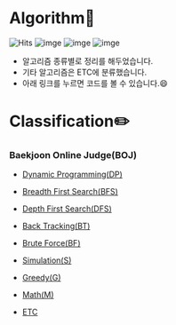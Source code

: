 # Algorithm:star2:

![Hits](https://hits.seeyoufarm.com/api/count/incr/badge.svg?url=https%3A%2F%2Fgithub.com%2Fmsmn1729%2FAlgorithm&count_bg=%2306A1F1&title_bg=%23555555&icon=iconify.svg&icon_color=%23FFFFFF&title=hits&edge_flat=false)
![imge](https://img.shields.io/badge/ProjectType-SingleStudy-green)
![imge](https://img.shields.io/badge/Language-c++-yellow)
![imge](https://img.shields.io/badge/Tools-Xcode-red)

- 알고리즘 종류별로 정리를 해두었습니다.
- 기타 알고리즘은 ETC에 분류했습니다.
- 아래 링크를 누르면 코드를 볼 수 있습니다.😄

# Classification:pencil2:

### Baekjoon Online Judge(BOJ)
- [Dynamic Programming(DP)](https://github.com/msmn1729/Algorithm/tree/master/BOJ/DynamicProgramming(DP) )

- [Breadth First Search(BFS)](https://github.com/msmn1729/Algorithm/tree/master/BOJ/BreadthFirstSearch(BFS) )

- [Depth First Search(DFS)](https://github.com/msmn1729/Algorithm/tree/master/BOJ/DepthFirstSearch(DFS) )

- [Back Tracking(BT)](https://github.com/msmn1729/Algorithm/tree/master/BOJ/BackTracking(BT) )

- [Brute Force(BF)](https://github.com/msmn1729/Algorithm/tree/master/BOJ/BruteForce(BF) )

- [Simulation(S)](https://github.com/msmn1729/Algorithm/tree/master/BOJ/Simulation(S) )

- [Greedy(G)](https://github.com/msmn1729/Algorithm/tree/master/BOJ/Greedy(G) )

- [Math(M)](https://github.com/msmn1729/Algorithm/tree/master/BOJ/Math(M) )

- [ETC](https://github.com/msmn1729/Algorithm/tree/master/BOJ/ETC)
